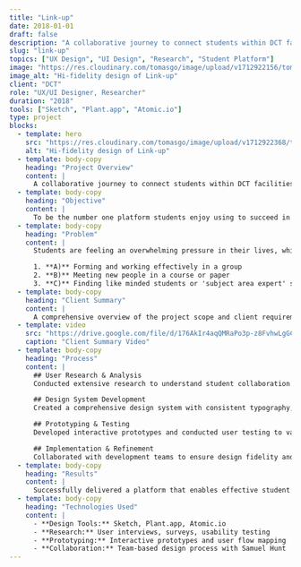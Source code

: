 ```yaml
---
title: "Link-up"
date: 2018-01-01
draft: false
description: "A collaborative journey to connect students within DCT facilities and enable interdisciplinary collaboration."
slug: "link-up"
topics: ["UX Design", "UI Design", "Research", "Student Platform"]
image: "https://res.cloudinary.com/tomasgo/image/upload/v1712922156/tomas-master/img/link_up_mobile_dash_z7s4ys.jpg"
image_alt: "Hi-fidelity design of Link-up"
client: "DCT"
role: "UX/UI Designer, Researcher"
duration: "2018"
tools: ["Sketch", "Plant.app", "Atomic.io"]
type: project
blocks:
  - template: hero
    src: "https://res.cloudinary.com/tomasgo/image/upload/v1712922368/tomas-master/img/link_up_mobile_dash_col_jcqisp.jpg"
    alt: "Hi-fidelity design of Link-up"
  - template: body-copy
    heading: "Project Overview"
    content: |
      A collaborative journey to connect students within DCT facilities and enable interdisciplinary collaboration.
  - template: body-copy
    heading: "Objective"
    content: |
      To be the number one platform students enjoy using to succeed in their studies, assignments and group tasks.
  - template: body-copy
    heading: "Problem"
    content: |
      Students are feeling an overwhelming pressure in their lives, which is growing due to our demanding societal pressures. One such area of focus for this study is around effective collaboration and group work. This can be seen through:

      1. **A)** Forming and working effectively in a group
      2. **B)** Meeting new people in a course or paper
      3. **C)** Finding like minded students or 'subject area expert' students to study with across the university.
  - template: body-copy
    heading: "Client Summary"
    content: |
      A comprehensive overview of the project scope and client requirements.
  - template: video
    src: "https://drive.google.com/file/d/176AkIr4aqQMRaPo3p-z8FvhwLgGC7YWJ/preview"
    caption: "Client Summary Video"
  - template: body-copy
    heading: "Process"
    content: |
      ## User Research & Analysis
      Conducted extensive research to understand student collaboration needs and pain points within the DCT facilities.

      ## Design System Development
      Created a comprehensive design system with consistent typography, color palettes, and component libraries.

      ## Prototyping & Testing
      Developed interactive prototypes and conducted user testing to validate design decisions and improve usability.

      ## Implementation & Refinement
      Collaborated with development teams to ensure design fidelity and made iterative improvements based on feedback.
  - template: body-copy
    heading: "Results"
    content: |
      Successfully delivered a platform that enables effective student collaboration and interdisciplinary connections within DCT facilities.
  - template: body-copy
    heading: "Technologies Used"
    content: |
      - **Design Tools:** Sketch, Plant.app, Atomic.io
      - **Research:** User interviews, surveys, usability testing
      - **Prototyping:** Interactive prototypes and user flow mapping
      - **Collaboration:** Team-based design process with Samuel Hunt
---
```


